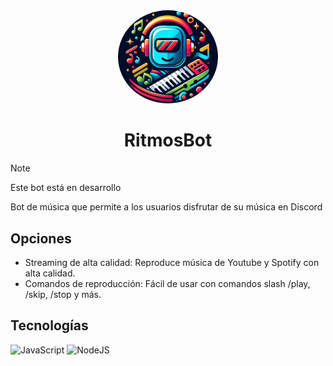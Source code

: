 <div align="center">

<img src="https://github.com/devparada/RitmosBot/blob/main/img/logo.jpg?raw=true" width=160 style="border-radius: 50%;">

# RitmosBot

</div>

> [!NOTE]
> Este bot está en desarrollo

Bot de música que permite a los usuarios disfrutar de su música en Discord

## Opciones
- Streaming de alta calidad: Reproduce música de Youtube y Spotify con alta calidad.
- Comandos de reproducción: Fácil de usar con comandos slash /play, /skip, /stop y más.

## Tecnologías
![JavaScript](https://img.shields.io/badge/javascript-%23323330.svg?style=for-the-badge&logo=javascript&logoColor=%23F7DF1E)
![NodeJS](https://img.shields.io/badge/node.js-6DA55F?style=for-the-badge&logo=node.js&logoColor=white)
